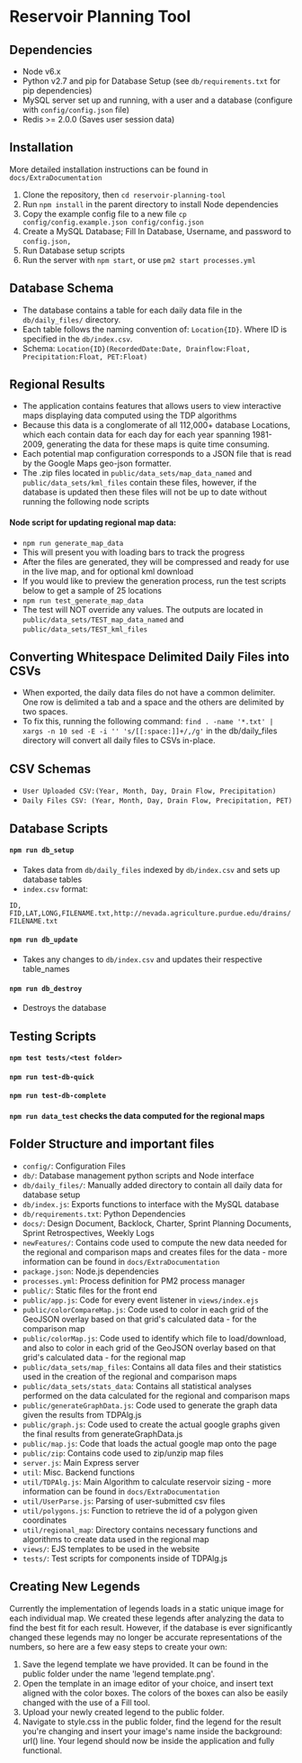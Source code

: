 # Reservoir Planning Tool

## Dependencies
- Node v6.x
- Python v2.7 and pip for Database Setup (see `db/requirements.txt` for pip dependencies)
- MySQL server set up and running, with a user and a database (configure with `config/config.json` file)
- Redis >= 2.0.0 (Saves user session data)

## Installation
More detailed installation instructions can be found in `docs/ExtraDocumentation`
1. Clone the repository, then `cd reservoir-planning-tool`
2. Run `npm install` in the parent directory to install Node dependencies
3. Copy the example config file to a new file `cp config/config.example.json config/config.json`
4. Create a MySQL Database; Fill In Database, Username, and password to `config.json,`
5. Run Database setup scripts
6. Run the server with `npm start`, or use `pm2 start processes.yml`

## Database Schema
- The database contains a table for each daily data file in the `db/daily_files/` directory.
- Each table follows the naming convention of: `Location{ID}`. Where ID is specified in the `db/index.csv`.
- Schema: `Location{ID}(RecordedDate:Date, Drainflow:Float, Precipitation:Float, PET:Float)`

## Regional Results
- The application contains features that allows users to view interactive maps displaying data computed using the TDP algorithms
- Because this data is a conglomerate of all 112,000+ database Locations, which each contain data for each day for each year spanning
1981-2009, generating the data for these maps is quite time consuming. 
- Each potential map configuration corresponds to a JSON file that is read by the Google Maps geo-json formatter.
- The .zip files located in `public/data_sets/map_data_named` and `public/data_sets/kml_files` contain these files, however, if the database is updated then these files will not be up to date without running the following node scripts
#### Node script for updating regional map data:
- `npm run generate_map_data`
- This will present you with loading bars to track the progress
- After the files are generated, they will be compressed and ready for use in the live map, and for optional kml download
- If you would like to preview the generation process, run the test scripts below to get a sample of 25 locations
- `npm run test_generate_map_data`
- The test will NOT override any values. The outputs are located in `public/data_sets/TEST_map_data_named` and `public/data_sets/TEST_kml_files`

## Converting Whitespace Delimited Daily Files into CSVs
- When exported, the daily data files do not have a common delimiter. One row is delimited a tab and a space and the others are delimited by two spaces.
- To fix this, running the following command: `find . -name '*.txt' | xargs -n 10 sed -E -i '' 's/[[:space:]]+/,/g'` in the db/daily_files directory will convert all daily files to CSVs in-place.

## CSV Schemas
- `User Uploaded CSV:(Year, Month, Day, Drain Flow, Precipitation)`
- `Daily Files CSV: (Year, Month, Day, Drain Flow, Precipitation, PET)`

## Database Scripts

#### `npm run db_setup`
- Takes data from `db/daily_files` indexed by `db/index.csv` and sets up database tables
- `index.csv` format:

`ID, FID,LAT,LONG,FILENAME.txt,http://nevada.agriculture.purdue.edu/drains/FILENAME.txt`

#### `npm run db_update`
- Takes any changes to `db/index.csv` and updates their respective table_names

#### `npm run db_destroy`
- Destroys the database

## Testing Scripts
#### `npm test tests/<test folder>`
#### `npm run test-db-quick`
#### `npm run test-db-complete`
#### `npm run data_test` checks the data computed for the regional maps

## Folder Structure and important files
- `config/`: Configuration Files
- `db/`: Database management python scripts and Node interface
- `db/daily_files/`: Manually added directory to contain all daily data for database setup
- `db/index.js`: Exports functions to interface with the MySQL database
- `db/requirements.txt`: Python Dependencies
- `docs/`: Design Document, Backlock, Charter, Sprint Planning Documents, Sprint Retrospectives, Weekly Logs
- `newFeatures/`: Contains code used to compute the new data needed for the regional and comparison maps and creates files for the data - more information can be found in `docs/ExtraDocumentation`
- `package.json`: Node.js dependencies
- `processes.yml`: Process definition for PM2 process manager
- `public/`: Static files for the front end
- `public/app.js`: Code for every event listener in `views/index.ejs`
- `public/colorCompareMap.js`: Code used to color in each grid of the GeoJSON overlay based on that grid's calculated data - for the comparison map
- `public/colorMap.js`: Code used to identify which file to load/download, and also to color in each grid of the GeoJSON overlay based on that grid's calculated data - for the regional map
- `public/data_sets/map_files`: Contains all data files and their statistics used in the creation of the regional and comparison maps
- `public/data_sets/stats_data`: Contains all statistical analyses performed on the data calculated for the regional and comparison maps
- `public/generateGraphData.js`: Code used to generate the graph data given the results from TDPAlg.js
- `public/graph.js`: Code used to create the actual google graphs given the final results from generateGraphData.js
- `public/map.js`: Code that loads the actual google map onto the page
- `public/zip`: Contains code used to zip/unzip map files
- `server.js`: Main Express server
- `util`: Misc. Backend functions
- `util/TDPAlg.js`: Main Algorithm to calculate reservoir sizing - more information can be found in `docs/ExtraDocumentation`
- `util/UserParse.js`: Parsing of user-submitted csv files
- `util/polygons.js`: Function to retrieve the id of a polygon given coordinates
- `util/regional_map`: Directory contains necessary functions and algorithms to create data used in the regional map
- `views/`: EJS templates to be used in the website
- `tests/`: Test scripts for components inside of TDPAlg.js

## Creating New Legends
 Currently the implementation of legends loads in a static unique image for each individual map. We created these legends after analyzing the data to find the best fit for each result. However, if the database is ever significantly changed these legends may no longer be accurate representations of the numbers, so here are a few easy steps to create your own:
  1. Save the legend template we have provided. It can be found in the public folder under the name 'legend template.png'.
  2. Open the template in an image editor of your choice, and insert text aligned with the color boxes. The colors of the boxes can also      be easily changed with the use of a Fill tool.
  3. Upload your newly created legend to the public folder.
  4. Navigate to style.css in the public folder, find the legend for the result you're changing and insert your image's name inside the      background: url() line.
  Your legend should now be inside the application and fully functional.

